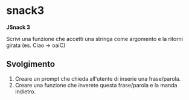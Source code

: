 snack3
====

**JSnack 3**

Scrivi una funzione che accetti una stringa come argomento e la ritorni girata (es. Ciao -> oaiC)

## Svolgimento
1. Creare un prompt che chieda all'utente di inserie una frase/parola.
2. Creare una funzione che inverete questa frase/parola e la manda indietro.